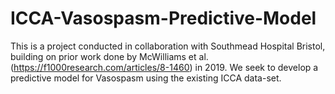 # ICCA-Vasospasm-Predictive-Model
This is a project conducted in collaboration with Southmead Hospital Bristol, building on prior work done by McWilliams et al. (https://f1000research.com/articles/8-1460) in 2019.
We seek to develop a predictive model for Vasospasm using the existing ICCA data-set.
